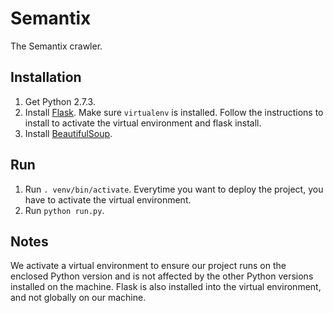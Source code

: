 Semantix
========

The Semantix crawler.

Installation
------------

1. Get Python 2.7.3.
2. Install [Flask](http://flask.pocoo.org/docs/installation/ "Flask"). Make sure `virtualenv` is 
installed. Follow the instructions to install to activate the virtual environment and flask install.
3. Install [BeautifulSoup](http://www.crummy.com/software/BeautifulSoup/bs4/doc/ "BeautifulSoup").

Run
---

1. Run `. venv/bin/activate`. Everytime you want to deploy the project, you have to activate the 
virtual environment.
2. Run `python run.py`.

Notes
-----

We activate a virtual environment to ensure our project runs on the enclosed Python version and is 
not affected by the other Python versions installed on the machine. Flask is also installed into 
the virtual environment, and not globally on our machine.

